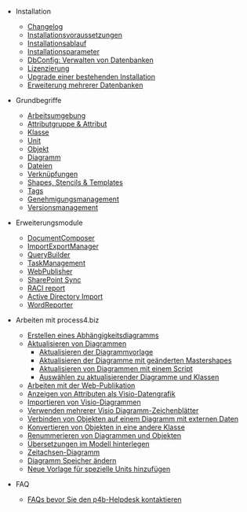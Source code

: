 - Installation

	- [Changelog](/changelog-de.md)
	- [Installationsvoraussetzungen](/installationsvoraussetzungen.md)
	- [Installationsablauf](/installationsablauf.md)
	- [Installationsparameter](/installationsparameter/)
	- [DbConfig: Verwalten von Datenbanken](/dbconfig-verwalten-von-datenbanken/)
	- [Lizenzierung](/lizenzierung/)
	- [Upgrade einer bestehenden Installation](/upgrade-einer-bestehenden-Installation.md)
	- [Erweiterung mehrerer Datenbanken](/erweiterung-mehrerer-datenbanken.md)
- Grundbegriffe

	- [Arbeitsumgebung](/arbeitsumgebung/)
	- [Attributgruppe & Attribut](/attributgruppe-und-attribut/)
	- [Klasse](/klasse.md)
	- [Unit](/unit_de.md)
	- [Objekt](/objekt.md)
	- [Diagramm](/diagramm.md)
	- [Dateien](/dateien.md)
	- [Verknüpfungen](/verknüpfungen/)
	- [Shapes, Stencils & Templates](/shapes-stencils-und-templates-de/)
	- [Tags](/tags-de.md)
	- [Genehmigungsmanagement](/genehmigungsmanagement/)
	- [Versionsmanagement](/versionsmanagement.md)
- Erweiterungsmodule

	- [DocumentComposer](/documentcomposer-de/)
	- [ImportExportManager](/importexportmanager-de/)
	- [QueryBuilder](/querybuilder-de/)
	- [TaskManagement](/taskmanagement-de/)
	- [WebPublisher](/webpublisher-de/)
	- [SharePoint Sync](/sharepoint-sync-de/)
	- [RACI report](/raci-report-de.md)
	- [Active Directory Import](/active-directory-import-de.md)
	- [WordReporter](/wordreporter-de/)
- Arbeiten mit process4.biz

	- [Erstellen eines Abhängigkeitsdiagramms](/erstellen-eines-abhängigkeitsdiagramms.md)
	- [Aktualisieren von Diagrammen](/aktualisieren-von-diagrammen/)
		- [Aktualisieren der Diagrammvorlage](/aktualisieren-von-diagrammen/aktualisieren-der-diagrammvorlage.md)
		- [Aktualisieren der Diagramme mit geänderten Mastershapes](/aktualisieren-von-diagrammen/aktualisieren-der-diagramme-mit-geänderten-mastershapes.md)
		- [Aktualisieren von Diagrammen mit einem Script](/aktualisieren-von-diagrammen/aktualisieren-von-diagrammen-mit-einem-script.md)
		- [Auswählen zu aktualisierender Diagramme und Klassen](/aktualisieren-von-diagrammen/auswählen-zu-aktualisierender-diagramme-und-klassen.md)
	- [Arbeiten mit der Web-Publikation](/arbeiten-mit-der-web-publikation/)
	- [Anzeigen von Attributen als Visio-Datengrafik](/anzeigen-von-attributen-als-visio-datengrafik.md)
	- [Importieren von Visio-Diagrammen](/importieren-von-visio-diagrammen.md)
	- [Verwenden mehrerer Visio Diagramm-Zeichenblätter](/verwenden-mehrerer-visio-diagramm-zeichenblätter.md)
	- [Verbinden von Objekten auf einem Diagramm mit externen Daten](/verbinden-von-objekten-auf-einem-diagramm-mit-externen-daten.md)
	- [Konvertieren von Objekten in eine andere Klasse](/konvertieren-von-objekten-in-eine-andere-klasse.md)
	- [Renummerieren von Diagrammen und Objekten](/renummerieren-von-diagrammen-und-objekten.md)
	- [Übersetzungen im Modell hinterlegen](/übersetzungen-im-modell-hinterlegen.md)
	- [Zeitachsen-Diagramm](/zeitachsen-diagramm/)
	- [Diagramm Speicher ändern](/diagramm-speicher-ändern.md)
	- [Neue Vorlage für spezielle Units hinzufügen ](/neue-vorlage-für-spezielle-units-hinzufügen.md)
- FAQ

	- [FAQs bevor Sie den p4b-Helpdesk kontaktieren](/faqs-bevor-sie-den-p4b-helpdesk-kontaktieren/)

